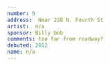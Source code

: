 ```yaml
---
number: 9
address:  Near 238 N. Fourth St
artist:  n/a
sponsor: Billy bob
comments: too far from roadway?
debuted: 2012
name: n/a
---
```

